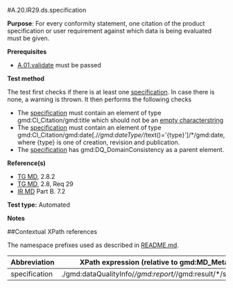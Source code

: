 #A.20.IR29.ds.specification

**Purpose**: For every conformity statement, one citation of the product specification or user requirement against which data is being evaluated must be given.

**Prerequisites**
* [A.01.validate](A.01.validate.md) must be passed

**Test method**

The test first checks if there is at least one [specification](#specification). In case there is none, a warning is thrown.
It then performs the following checks
*	The [specification](#specification) must contain an element of type gmd:CI_Citation/gmd:title which should not be an [empty characterstring](./README.md#emptychar)
*	The [specification](#specification) must contain an element of type gmd:CI_Citation/gmd:date[./*/gmd:dateType/*/text()='{type}']/*/gmd:date, where {type} is one of creation, revision and publication.
*	The [specification](#specification) has gmd:DQ_DomainConsistency as a parent element.

**Reference(s)**

* [TG MD](./README.md#ref_TG_MD), 2.8.2
* [TG MD](./README.md#ref_TG_MD), 2.8, Req 29
* [IR MD](README.md#ref_IR_MD) Part B. 7.2

**Test type:** Automated

**Notes**

##Contextual XPath references

The namespace prefixes used as described in [README.md](./README.md#namespaces).

Abbreviation                                   |  XPath expression (relative to gmd:MD_Metadata)
-----------------------------------------------| -------------------------------------------------------------------------
<a name="specification"></a> specification    | ./gmd:dataQualityInfo/*/gmd:report/*/gmd:result/*/specification
